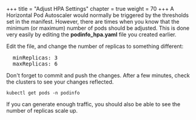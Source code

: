 +++
title = "Adjust HPA Settings"
chapter = true
weight = 70
+++
A Horizontal Pod Autoscaler would normally be triggered by the thresholds set in the manifest. However, there are times when you know that the minimum (or maximum) number of pods should be adjusted. This is done very easily by editing the **podinfo_hpa.yaml** file you created earlier.

Edit the file, and change the number of replicas to something different:
<pre>
  minReplicas: 3
  maxReplicas: 6
</pre>
Don't forget to commit and push the changes. After a few minutes, check the clusters to see your changes reflected.
```
kubectl get pods -n podinfo
```
If you can generate enough traffic, you should also be able to see the number of replicas scale up.
